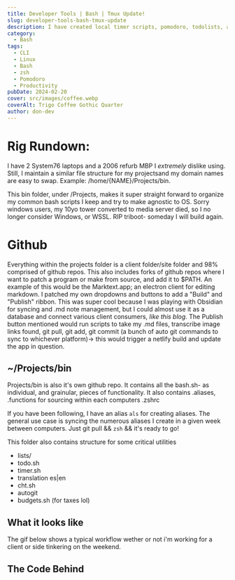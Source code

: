```yaml
---
title: Developer Tools | Bash | Tmux Update!
slug: developer-tools-bash-tmux-update
description: I have created local timer scripts, pomodoro, todolists, and more- This time I corrected what has been bugging me using these tools for so long. GOODBYE QUOTATION MARKS
category:
  - Bash
tags:
  - CLI
  - Linux
  - Bash
  - zsh
  - Pomodoro
  - Productivity
pubDate: 2024-02-20
cover: src/images/coffee.webp
coverAlt: Trigo Coffee Gothic Quarter
author: don-dev
---
```


# Rig Rundown:

I have 2 System76 laptops and a 2006 refurb MBP I *extremely* dislike using. Still, I maintain a similar file structure for my projectsand my domain names are easy to swap. Example: /home/{NAME}/Projects/bin.

This bin folder, under /Projects, makes it super straight forward to organize my common bash scripts I keep and try to make agnostic to OS. Sorry windows users, my 10yo tower converted to media server died, so I no longer consider Windows, or WSSL. RIP triboot- someday I will build again.

# Github

Everything within the projects folder is a client folder/site folder and 98% comprised of github repos. This also includes forks of github repos where I want to patch a program or make from source, and add it to $PATH. An example of this would be the Marktext.app; an electron client for editing markdown. I patched my own dropdowns and buttons to add a "Build" and "Publish" ribbon. This was super cool because I was playing with Obsidian for syncing and .md note management, but I could almost use it as a database and connect various client consumers, *like this blog*. The Publish button mentioned would run scripts to take my .md files, transcribe image links found, git pull, git add, git commit (a bunch of auto git commands to sync to whichever platform)-> this would trigger a netlify build and update the app in question.

## ~/Projects/bin

Projects/bin is also it's own github repo. It contains all the bash.sh- as individual, and grainular, pieces of functionality. It also contains .aliases, .functions for sourcing within each computers .zshrc

If you have been following, I have an alias `als` for creating aliases. The general use case is syncing the numerous aliases I create in a given week between computers. Just git pull && `zsh` && it's ready to go!

This folder also contains structure for some critical utilities
- lists/
- todo.sh
- timer.sh
- translation es|en
- cht.sh
- autogit
- budgets.sh (for taxes lol)


## What it looks like

The gif below shows a typical workflow wether or not i'm working for a client or side tinkering on the weekend.


## The Code Behind


